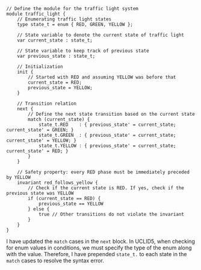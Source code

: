```uclid
// Define the module for the traffic light system
module traffic_light {
    // Enumerating traffic light states
    type state_t = enum { RED, GREEN, YELLOW };

    // State variable to denote the current state of traffic light
    var current_state : state_t;

    // State variable to keep track of previous state
    var previous_state : state_t;

    // Initialization
    init {
        // Started with RED and assuming YELLOW was before that
        current_state = RED;
        previous_state = YELLOW;
    }

    // Transition relation
    next {
        // Define the next state transition based on the current state
        match (current_state) {
            state_t.RED    : { previous_state' = current_state; current_state' = GREEN; }
            state_t.GREEN  : { previous_state' = current_state; current_state' = YELLOW; }
            state_t.YELLOW : { previous_state' = current_state; current_state' = RED; }
        }
    }

    // Safety property: every RED phase must be immediately preceded by YELLOW
    invariant red_follows_yellow {
        // Check if the current state is RED. If yes, check if the previous state was YELLOW
        if (current_state == RED) {
            previous_state == YELLOW
        } else {
            true // Other transitions do not violate the invariant
        }
    }
}
```

I have updated the `match` cases in the `next` block. In UCLID5, when checking for enum values in conditions, we must specify the type of the enum along with the value. Therefore, I have prepended `state_t.` to each state in the `match` cases to resolve the syntax error.